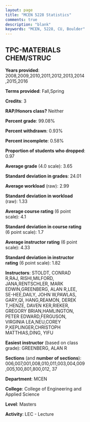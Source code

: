 ```yaml
---
layout: page
title: "MCEN 5228 Statistics"
comments: true
description: "blank"
keywords: "MCEN, 5228, CU, Boulder"
--- 
```

<head>
<script src="https://ajax.googleapis.com/ajax/libs/jquery/2.1.3/jquery.min.js"></script>
<script src="https://dl.dropboxusercontent.com/s/pc42nxpaw1ea4o9/highcharts.js?dl=0"></script>
<!-- <script src="../assets/js/highcharts.js"></script> -->
<style type="text/css">@font-face {
	font-family: "Bebas Neue";
	src: url(https://www.filehosting.org/file/details/544349/BebasNeue%20Regular.otf) format("opentype");
	}
	h1.Bebas { 
		font-family: "Bebas Neue", Verdana, Tahoma;
	}
</style>
</head>
<body>
	<div id="container" style="float: right; width: 45%; height: 88%; margin-left: 2.5%; margin-right: 2.5%;"></div>
	<script language="JavaScript">
		$(document).ready(function() {
		var chart = {type: 'column'};
		var title = {text: 'Grade Distribution'};
		var xAxis = {categories: ['A','B','C','D','F'],crosshair: true};
		var yAxis = {min: 0,title: {text: 'Percentage'}};
		var tooltip = {headerFormat: '<center><b><span style="font-size:20px">{point.key}</span></b></center>',
		               pointFormat: '<td style="padding:0"><b>{point.y:.1f}%</b></td>',
		               footerFormat: '</table>',shared: true,useHTML: true};
		var plotOptions = {column: {pointPadding: 0.0,borderWidth: 0}};  
		var credits = {enabled: false};var series= [{name: 'Percent',data: [69.26,29.04,0.99,0.28,0.42,]}];
		var json = {};
		json.chart = chart;
		json.title = title;
		json.tooltip = tooltip;
		json.xAxis = xAxis;
		json.yAxis = yAxis;  
		json.series = series;
		json.plotOptions = plotOptions;  
		json.credits = credits;
		$('#container').highcharts(json);
	});
	</script>
</body>
			   
## TPC-MATERIALS CHEM/STRUC

**Years provided**: 2008,2009,2010,2011,2012,2013,2014,2015,2016

**Terms provided**: Fall,Spring

**Credits**: 3

**RAP/Honors class?** Neither

**Percent grade**: 99.08%

**Percent withdrawn**: 0.93%

**Percent incomplete**: 0.58%

**Proportion of students who dropped**: 0.97

**Average grade** (4.0 scale): 3.65

**Standard deviation in grades**: 24.01

**Average workload** (raw): 2.99

**Standard deviation in workload** (raw): 1.33

**Average course rating** (6 point scale): 4.1

**Standard deviation in course rating** (6 point scale): 1.7

**Average instructor rating** (6 point scale): 4.33

**Standard deviation in instructor rating** (6 point scale): 1.82

**Instructors**: STOLDT, CONRAD R,RAJ, RISHI,MILFORD, JANA,RENTSCHLER, MARK EDWIN,GREENBERG, ALAN R,LEE, SE-HEE,DAILY, JOHN W,PAWLAS, GARY,QI, HANG,REAMON, DEREK T,HENZE, DAVEN KER,RIEKER, GREGORY BRIAN,HAMLINGTON, PETER EDWARD,FERGUSON, VIRGINIA LEA,NEU,COREY P,KEPLINGER,CHRISTOPH MATTHIAS,DING, YIFU

**Easiest instructor** (based on class grade): GREENBERG, ALAN R

**Sections** (and **number of sections**): 006,007,001,008,010,011,003,004,009,005,100,801,800,012, 37

**Department**: MCEN

**College**: College of Engineering and Applied Science

**Level**: Masters

**Activity**: LEC - Lecture